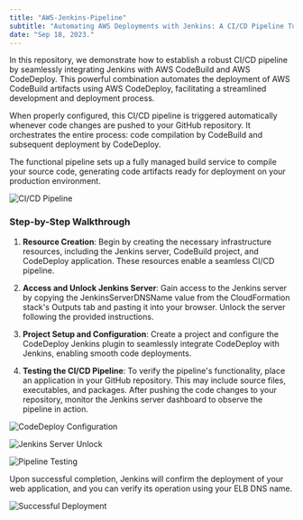 ```yaml
---
title: "AWS-Jenkins-Pipeline"
subtitle: "Automating AWS Deployments with Jenkins: A CI/CD Pipeline Tutorial."
date: "Sep 18, 2023."
---
```


In this repository, we demonstrate how to establish a robust CI/CD pipeline by seamlessly integrating Jenkins with AWS CodeBuild and AWS CodeDeploy. This powerful combination automates the deployment of AWS CodeBuild artifacts using AWS CodeDeploy, facilitating a streamlined development and deployment process. 

When properly configured, this CI/CD pipeline is triggered automatically whenever code changes are pushed to your GitHub repository. It orchestrates the entire process: code compilation by CodeBuild and subsequent deployment by CodeDeploy.

The functional pipeline sets up a fully managed build service to compile your source code, generating code artifacts ready for deployment on your production environment.

![CI/CD Pipeline](https://user-images.githubusercontent.com/48589838/89983289-e5fc2900-dc94-11ea-9258-685375cad1dd.png)

### Step-by-Step Walkthrough

1. **Resource Creation**: Begin by creating the necessary infrastructure resources, including the Jenkins server, CodeBuild project, and CodeDeploy application. These resources enable a seamless CI/CD pipeline.

2. **Access and Unlock Jenkins Server**: Gain access to the Jenkins server by copying the JenkinsServerDNSName value from the CloudFormation stack's Outputs tab and pasting it into your browser. Unlock the server following the provided instructions.

3. **Project Setup and Configuration**: Create a project and configure the CodeDeploy Jenkins plugin to seamlessly integrate CodeDeploy with Jenkins, enabling smooth code deployments.

4. **Testing the CI/CD Pipeline**: To verify the pipeline's functionality, place an application in your GitHub repository. This may include source files, executables, and packages. After pushing the code changes to your repository, monitor the Jenkins server dashboard to observe the pipeline in action.

![CodeDeploy Configuration](https://user-images.githubusercontent.com/48589838/89985330-87d14500-dc98-11ea-9964-c1211d0c8a03.png)

![Jenkins Server Unlock](https://user-images.githubusercontent.com/48589838/89985442-ba7b3d80-dc98-11ea-9cb4-9014339ba6e3.png)

![Pipeline Testing](https://user-images.githubusercontent.com/48589838/89986084-a71ca200-dc99-11ea-9021-097d82084171.png)

Upon successful completion, Jenkins will confirm the deployment of your web application, and you can verify its operation using your ELB DNS name.

![Successful Deployment](https://user-images.githubusercontent.com/48589838/89986033-9409d200-dc99-11ea-883c-37f6a469e02c.png)
